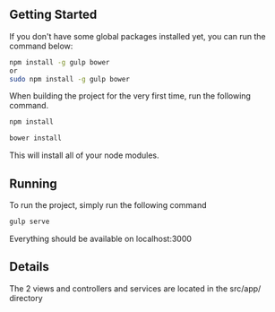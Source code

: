 ## Getting Started
If you don't have some global packages installed yet, you can run the command below:
```bash
npm install -g gulp bower
or
sudo npm install -g gulp bower
```


When building the project for the very first time, run the following command.
```bash
npm install
```

```bash
bower install
```
This will install all of your node modules.

## Running
To run the project, simply run the following command
```bash
gulp serve
```

Everything should be available on localhost:3000
## Details
The 2 views and controllers and services are located in the src/app/ directory

